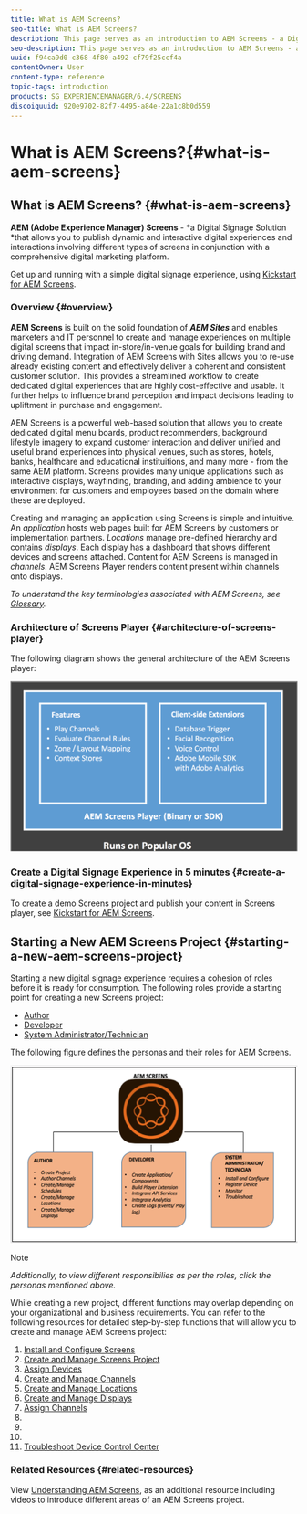 ```yaml
---
title: What is AEM Screens?
seo-title: What is AEM Screens?
description: This page serves as an introduction to AEM Screens - a Digital Signage Solution that allows you to publish dynamic and interactive digital experiences and interactions involving different types of screens in conjunction with a comprehensive digital marketing platform. It provides an overview of the Screens architecture with various roles involved in the project development.
seo-description: This page serves as an introduction to AEM Screens - a Digital Signage Solution that allows you to publish dynamic and interactive digital experiences and interactions involving different types of screens in conjunction with a comprehensive digital marketing platform. It provides an overview of the Screens architecture with various roles involved in the project development.
uuid: f94ca9d0-c368-4f80-a492-cf79f25ccf4a
contentOwner: User
content-type: reference
topic-tags: introduction
products: SG_EXPERIENCEMANAGER/6.4/SCREENS
discoiquuid: 920e9702-82f7-4495-a84e-22a1c8b0d559
---
```


# What is AEM Screens?{#what-is-aem-screens}

## What is AEM Screens? {#what-is-aem-screens}

**AEM (Adobe Experience Manager) Screens** - *a Digital Signage Solution *that allows you to publish dynamic and interactive digital experiences and interactions involving different types of screens in conjunction with a comprehensive digital marketing platform.

Get up and running with a simple digital signage experience, using [Kickstart for AEM Screens](kickstart-for-aem-screens.md).

### Overview {#overview}

**AEM Screens** is built on the solid foundation of ***AEM Sites*** and enables marketers and IT personnel to create and manage experiences on multiple digital screens that impact in-store/in-venue goals for building brand and driving demand. Integration of AEM Screens with Sites allows you to re-use already existing content and effectively deliver a coherent and consistent customer solution. This provides a streamlined workflow to create dedicated digital experiences that are highly cost-effective and usable. It further helps to influence brand perception and impact decisions leading to upliftment in purchase and engagement.

AEM Screens is a powerful web-based solution that allows you to create dedicated digital menu boards, product recommenders, background lifestyle imagery to expand customer interaction and deliver unified and useful brand experiences into physical venues, such as stores, hotels, banks, healthcare and educational instituitions, and many more - from the same AEM platform. Screens provides many unique applications such as interactive displays, wayfinding, branding, and adding ambience to your environment for customers and employees based on the domain where these are deployed.

Creating and managing an application using Screens is simple and intuitive. An *application* hosts web pages built for AEM Screens by customers or implementation partners. *Locations* manage pre-defined hierarchy and contains *displays*. Each display has a dashboard that shows different devices and screens attached. Content for AEM Screens is managed in *channels*. AEM Screens Player renders content present within channels onto displays.

*To understand the key terminologies associated with AEM Screens, see [Glossary](screens-glossary.md).*

### Architecture of Screens Player {#architecture-of-screens-player}

The following diagram shows the general architecture of the AEM Screens player:

![](assets/chlimage_1-40.png) 

### Create a Digital Signage Experience in 5 minutes {#create-a-digital-signage-experience-in-minutes}

To create a demo Screens project and publish your content in Screens player, see [Kickstart for AEM Screens](kickstart-for-aem-screens.md).

## Starting a New AEM Screens Project {#starting-a-new-aem-screens-project}

Starting a new digital signage experience requires a cohesion of roles before it is ready for consumption. The following roles provide a starting point for creating a new Screens project:

* [Author](authoring-screens.md)
* [Developer](developing-screens.md)
* [System Administrator/Technician](administering-screens.md)

The following figure defines the personas and their roles for AEM Screens.

![](assets/chlimage_1-41.png)

>[!NOTE]
>
>*Additionally, to view different responsibilies as per the roles, click the personas mentioned above.*

While creating a new project, different functions may overlap depending on your organizational and business requirements. You can refer to the following resources for detailed step-by-step functions that will allow you to create and manage AEM Screens project:

1. [Install and Configure Screens](configuring-screens-introduction.md)
1. [Create and Manage Screens Project](creating-a-screens-project.md)
1. [Assign Devices](managing-devices.md)
1. [Create and Manage Channels](managing-channels.md)
1. [Create and Manage Locations](managing-locations.md)
1. [Create and Manage Displays](managing-displays.md)
1. [Assign Channels](channel-assignment.md)
1. <!-- FAIL [Manage Devices](managing-devices.html)-->
1. <!-- FAIL [Create and Manage Schedules](managing-schedules.html)-->
1. <!-- FAIL [AEM Screens Player](working-with-screens-player.html)-->  
1. [Troubleshoot Device Control Center](monitoring-screens.md)

### Related Resources {#related-resources}

View [Understanding AEM Screens](screens-concepts-feature-video-understand.html), as an additional resource including videos to introduce different areas of an AEM Screens project.  